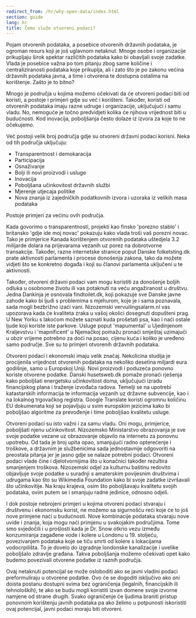 ```yaml
---
redirect_from: /hr/why-open-data/index.html
section: guide
lang: hr
title: Čemu služe otvoreni podaci?
---
```


Pojam otvorenih podataka, a posebice otvorenih državnih podataka, je ogroman resurs koji je još uglavnom netaknut. Mnoge osobe i organizacije prikupljaju širok spektar različitih podataka kako bi obavljali svoje zadatke. Vlada je posebice važna po tom pitanju zbog same količine i centraliziranosti podataka koje prikuplja, ali i zato što je po zakonu većina državnih podataka javna, a time i otvorena te dostupna ostalima na korištenje. Zašto je to bitno?

Mnogo je područja u kojima možemo očekivati da će otvoreni podaci biti od koristi, a postoje i primjeri gdje su već i korišteni. Također, koristi od otvorenih podataka imaju razne udruge i organizacije, uključujući i samu vladu. No, nemoguće je točno predvidjeti kolika će njihova vrijednost biti u budućnosti. Kod inovacija, poboljšanja često dolaze iz izvora za koje to ne očekujemo.

Već postoji velik broj područja gdje su otvoreni državni podaci korisni. Neka od tih područja uključuju:

-   Transparentnost i demokaracija
-   Participacija
-   Osnaživanje
-   Bolji ili novi proizvodi i usluge
-   Inovacija
-   Poboljšana učinkovitost državnih službi
-   Mjerenje utjecaja politike
-   Nova znanja iz zajedničkih podatkovnih izvora i uzoraka iz velikih masa podataka

Postoje primjeri za većinu ovih područja.

Kada govorimo o transparentnosti, projekti kao finsko 'porezno stablo' i britansko 'gdje ide moj novac' pokazuju kako vlada troši vaš porezni novac. Tako je primjerice Kanada korištenjem otvorenih podataka uštedjela 3.2 milijarde dolara na prijevarama vezanih uz porez na dobrotvorne transakcije. Također, razne internetske stranice poput Danske folketsting.dk prate aktivnosti parlamenta i procese donošenja zakona, tako da možete vidjeti što se konkretno događa i koji su članovi parlamenta uključeni u te aktivnosti.

Također, otvoreni državni podaci vam mogu koristiti za donošenje boljih odluka u osobnome životu ili vas potaknuti na veću angažiranost u društvu. Jedna Dankinja je osnovala findtoilet.dk, koji pokazuje sve Danske javne zahode kako bi ljudi s problemima s mjehurom, koje je i sama poznavala, sada mogli bezbrižno izaći vani. Nizozemski vervuilingsalarm.nl vas upozorava kada će kvaliteta zraka u vašoj okolici dosegnuti dopušteni prag. U New Yorku s lakoćom možete saznati kuda prošetati psa, kao i naći ostale ljude koji koriste iste parkove. Usluge poput 'mapumental' u Ujedinjenom Kraljevstvu i 'mapnificent' u Njemačkoj pomažu pronaći smještaj uzimajući u obzir vrijeme potrebno za doći na posao, cijenu kuća i koliko je uređeno samo područje. Sve su to primjeri otvorenih državnih podataka.

Otvoreni podaci i ekonomski imaju velik značaj. Nekolicina studija je procijenila vrijednost otvorenih podataka na nekoliko desetina miljardi eura godišnje, samo u Europskoj Uniji. Novi proizvodi i poduzeća ponovno koriste otvorene podatke. Danski husetsweb.dk pomaže pronaći rješenja kako poboljšati energetsku učinkovitost doma, uključujući izradu financijskog plana i traženje izvođača radova. Temelji se na upotrebi katastarskih informacija te informacija vezanih uz državne subvencije, kao i na lokalnog trgovačkog registra. Google Translate koristi ogromnu količinu EU dokumenata koji se pojavljuju u svim europskim jezicima kako bi poboljšao algoritme za prevođenje i time poboljšao kvalitetu usluge.

Otvoreni podaci su isto važni i za samu vladu. Oni mogu, primjerice, poboljšati njenu učinkovitost. Nizozemsko Ministarstvo obrazovanja je sve svoje podatke vezane uz obrazovanje objavilo na internetu za ponovnu upotrebu. Od tada je broj upita opao, smanjujući radno opterećenje i troškove, a državnim je službenicima sada jednostavnije odgovoriti na preostala pitanja jer je jasno gdje se nalaze potrebni podaci. Otvoreni podaci vlade čine i djelotvornijima što u konačnici također rezultira smanjenjem troškova. Nizozemski odjel za kulturnu baštinu redovito objavljuje svoje podatke u suradnji s amaterskim povijesnim društvima i udrugama kao što su Wikimedia Foundation kako bi svoje zadatke izvršavali što učinkovitije. Na kraju krajeva, osim što poboljšavaju kvalitetu svojih podataka, ovim putem se i smanjuju radne jedinice, odnosno odjeli.

I dok postoje nebrojeni primjeri u kojima otvoreni podaci stvaraju i društvenu i ekonomsku korist, ne možemo sa sigurnošću reći koje će to još nove primjene naći u budućnosti. Nove kombinacije podataka stvaraju nove uvide i znanja, koja mogu naći primjenu u svakojakim područjima. Tome smo svjedočili i u prošlosti kada je Dr. Snow otkrio vezu između konzumiranja zagađene vode i kolere u Londonu u 19. stoljeću, povezivanjem podataka koje se tiču smrti od kolere s lokacijama vodocrpilišta. To je dovelo do izgradnje londonske kanalizacije i uvelike poboljšalo zdravlje građana. Takva poboljšanja možemo očekivati opet kako budemo povezivali otvorene podatke iz raznih područja.

Ovaj netaknuti potencijal se može osloboditi ako se javni vladini podaci preformuliraju u otvorene podatke. Ovo će se dogoditi isključivo ako oni doista postanu dostupni svima bez ograničenja (legalnih, financijskih ili tehnoloških), te ako se budu mogli koristiti izvan domene svoje izvorne namjene od strane drugih. Svako ograničenje će ljudima braniti pristup ponovnom korištenju javnih podataka pa ako želimo u potpunosti iskoristiti ovaj potencijal, javni podaci moraju biti otvoreni.
